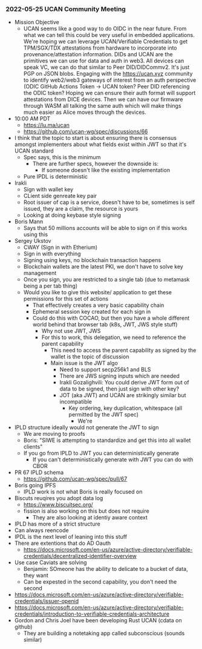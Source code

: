 ### 2022-05-25 UCAN Community Meeting

- Mission Objective
  - UCAN seems like a good way to do OIDC in the near future. From what we can tell this could be very useful in embedded applications. We're hoping we can leverage UCAN/Verifiable Credentials to get TPM/SGX/TDX attestations from hardware to incorporate into provenance/attestation information. DIDs and UCAN are the primitives we can use for data and auth in web3. All devices can speak VC, we can do that similar to Peer DID/DIDCommv2. It's just PGP on JSON blobs. Engaging with the https://ucan.xyz community to identify web2/web3 gateways of interest from an auth perspective (ODIC GitHub Actions Token -> UCAN token? Peer DID referencing the ODIC token? Hoping we can ensure their auth format will support attestations from DICE devices. Then we can have our firmware through WASM all talking the same auth which will make things much easier as Alice moves through the devices.
- 10:00 AM PDT
  - https://lu.ma/ucan
  - https://github.com/ucan-wg/spec/discussions/66
- I think that the topic to start is about ensuring there is consensus amongst implementers about what fields exist within JWT so that it's UCAN standard
  - Spec says, this is the minimum
    - There are further specs, however the downside is:
      - If someone doesn't like the existing implementation
  - Pure IPDL is deterministic
- Irakli
  - Sign with wallet key
  - CLient side genreate key pair
  - Root issuer of cap is a service, doesn't have to be, sometimes is self issued, they are a claim, the resource is yours
  - Looking at doing keybase style signing
- Boris Mann
  - Says that 50 millions accounts will be able to sign on if this works using this
- Sergey Ukstov
  - CWAY (Sign in with Etherium)
  - Sign in with everything
  - Signing using keys, no blockchain transaction happens
  - Blockchain wallets are the latest PKI, we don't have to solve key management
  - Once you sign, you are restricted to a single tab (due to metamask being a per tab thing)
  - Would you like to give this website/ application to get these permissions for this set of actions
    - That effectively creates a very basic capability chain
    - Ephemeral session key created for each sign in
    - Could do this with COCAO, but then you have a whole different world behind that browser tab (k8s, JWT, JWS style stuff)
      - Why not use JWT, JWS
      - For this to work, this delegation, we need to reference the parent capability
        - This need to access the parent capability as signed by the wallet is the topic of discussion
        - Main issue is the JWT algo
          - Need to support secp256k1 and BLS
          - There are JWS signing inputs which are needed
          - Irakli Gozalighvili: You could derive JWT form out of data to be signed, then just sign with other key?
          - JOT (aka JWT) and UCAN are strikingly similar but incompatible
            - Key ordering, key duplication, whitespace (all permitted by the JWT spec)
              - We're 
- IPLD structure ideally would not generate the JWT to sign
  - We are moving to proofs
  - Boris: "SIWE is attempting to standardize and get this into all wallet clients"
  - If you go from IPLD to JWT you can deterministically generate
    - If you can't deterministically generate with JWT you can do with CBOR
- PR 67 IPLD schema
  - https://github.com/ucan-wg/spec/pull/67
- Boris going IPFS
  - IPLD work is not what Boris is really focused on
- Biscuts reuqires you adopt data log
  - https://www.biscuitsec.org/
  - fission is also working on this but does not require
    - They are also looking at identiy aware context
- IPLD has more of a strict structure
- Can always reencode
- IPDL is the next level of leaning into this stuff
- There are extentions that do AD Oauth
  - https://docs.microsoft.com/en-us/azure/active-directory/verifiable-credentials/decentralized-identifier-overview
- Use case Caviats are solving
  - Benjamin: SOmeone has the ability to delicate to a bucket of data, they want 
  - Can be expested in the second capability, you don't need the second
- https://docs.microsoft.com/en-us/azure/active-directory/verifiable-credentials/issuer-openid
- https://docs.microsoft.com/en-us/azure/active-directory/verifiable-credentials/introduction-to-verifiable-credentials-architecture
- Gordon and Chris Joel have been developing Rust UCAN (cdata on github)
  - They are building a notetaking app called subconscious (sounds similar)